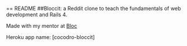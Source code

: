 == README
##Bloccit: a Reddit clone to teach the fundamentals of web development and Rails 4.

Made with my mentor at [Bloc](http://bloc.io "Bloc Homepage")

Heroku app name: [cocodro-bloccit]
